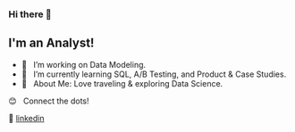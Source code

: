### Hi there 👋

## I'm an Analyst!

- 🔭  &nbsp; I’m working on Data Modeling.
- 🌱  &nbsp; I’m currently learning SQL, A/B Testing, and Product & Case Studies.
- 💜  &nbsp; About Me: Love traveling & exploring Data Science. 

😊 &nbsp; Connect the dots!

👔 [linkedin][linkedin]

[linkedin]: https://www.linkedin.com/in/xinyue-liu-237641169/
